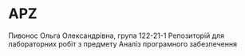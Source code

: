 # APZ
Пивонос Ольга Олександрівна, група 122-21-1
Репозиторій для лабораторних робіт з предмету Аналіз програмного забезпечення
